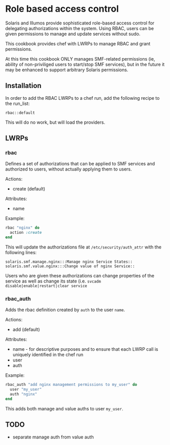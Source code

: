 Role based access control
=========================

Solaris and Illumos provide sophisticated role-based access control for
delegating authorizations within the system. Using RBAC, users can be
given permissions to manage and update services without sudo.

This cookbook provides chef with LWRPs to manage RBAC and grant permissions.

At this time this cookbook ONLY manages SMF-related permissions (ie, ability
of non-priviliged users to start/stop SMF services), but in the future it may
be enhanced to support arbitrary Solaris permissions.

## Installation

In order to add the RBAC LWRPs to a chef run, add the following recipe 
to the run_list:

    rbac::default

This will do no work, but will load the providers.

## LWRPs

### rbac

Defines a set of authorizations that can be applied to SMF services and
authorized to users, without actually applying them to users.

Actions:
  * create (default)

Attributes:
  * name

Example:

```ruby
rbac "nginx" do
  action :create
end
```

This will update the authorizations file at `/etc/security/auth_attr`
with the following lines:

```
solaris.smf.manage.nginx:::Manage nginx Service States::
solaris.smf.value.nginx:::Change value of nginx Service::
```

Users who are given these authorizations can change properties of the
service as well as change its state (i.e. `svcadm disable|enable|restart|clear service`

### rbac_auth

Adds the rbac definition created by `auth` to the user `name`.

Actions:
  * add (default)

Attributes:
  * name - for descriptive purposes and to ensure that each LWRP call is uniquely
           identified in the chef run
  * user
  * auth

Example:

```ruby
rbac_auth "add nginx management permissions to my_user" do
  user "my_user"
  auth "nginx"
end
```

This adds both manage and value auths to user `my_user`.

## TODO

* separate manage auth from value auth

